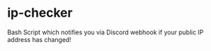 # ip-checker
Bash Script which notifies you via Discord webhook if your public IP address has changed!
